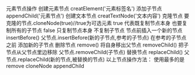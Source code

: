 元素节点操作
    创建元素节点
        creatElement('元素标签名')
    添加子节点
        appendChild('元素节点')
    创建文本节点
        creatTextNode('文本内容')
    克隆节点
        要克隆的节点.cloneNode(true)//true为可选元素
        true 代表既复制节点本身 也要复制所有的子节点
        false 只复制节点本身 不复制子节点
    节点前插入一个新的节点
        insertBefore()
        父节点.insertBefore(新的子节点,参考的子节点)
        在参考的子节点之前 添加新的子节点
    删除节点
        remove()
            将自身移出父节点
        removeChild()
            把子节点从父节点里边移除
                父节点.removeChild(子节点)
    替换节点
        replaceChild()
            父节点.replaceChild(新的节点,被替换的节点)
    以上节点操作方法：
        使用最多的是 remove cloneNode appendChild